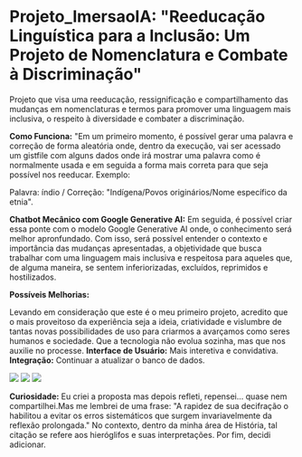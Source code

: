 # Projeto_ImersaoIA: "Reeducação Linguística para a Inclusão: Um Projeto de Nomenclatura e Combate à Discriminação"
Projeto que visa uma reeducação, ressignificação e compartilhamento das mudanças em nomenclaturas e termos para promover uma linguagem mais inclusiva, o respeito à diversidade e combater a discriminação.     

 **Como Funciona:**
        "Em um primeiro momento, é possível gerar uma palavra e correção de forma aleatória onde, dentro da execução, vai ser acessado um gistfile com alguns dados onde irá mostrar uma palavra como é normalmente usada e em seguida a forma mais correta para que seja possível nos reeducar.
Exemplo:

Palavra: índio / Correção: "Indígena/Povos originários/Nome específico da etnia".

**Chatbot Mecânico com Google Generative AI:**
   Em seguida, é possível criar essa ponte com o modelo Google Generative AI onde, o conhecimento será melhor apronfundado. Com isso, será possível entender o contexto e importância das mudanças apresentadas, a objetividade que busca trabalhar com uma linguagem mais inclusiva e respeitosa para aqueles que, de alguma maneira, se sentem inferiorizadas, excluídos, reprimidos e hostilizados.

**Possíveis Melhorias:**

Levando em consideração que este é o meu primeiro projeto, acredito que o mais proveitoso da experiência seja a ideia, criatividade e vislumbre de tantas novas possibilidades de uso para criarmos a avarçamos como seres humanos e sociedade. Que a tecnologia não evolua sozinha, mas que nos auxilie no processe.
**Interface de Usuário:** Mais interetiva e convidativa.
**Integração:** Continuar a atualizar o banco de dados.

<img src="https://files.fm/thumb_show.php?i=fdsjahrx3z">
<img src="https://files.fm/thumb_show.php?i=yvcftphk7h">
<img src="https://files.fm/thumb_show.php?i=37fz4tw76p">

**Curiosidade:** Eu criei a proposta mas depois refleti, repensei... quase nem compartilhei.Mas me lembrei de uma frase: "A rapidez de sua decifração o habilitou a evitar os erros sistemáticos que surgem invariavelmente da reflexão prolongada." No contexto, dentro da minha área de História, tal citação se refere aos hieróglifos e suas interpretações. Por fim, decidi adicionar.
